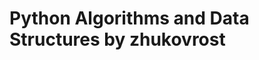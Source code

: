 Python Algorithms and Data Structures by zhukovrost
===================================================
